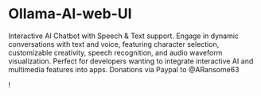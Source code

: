 # Ollama-AI-web-UI
Interactive AI Chatbot with Speech &amp; Text support. Engage in dynamic conversations with text and voice, featuring character selection, customizable creativity, speech recognition, and audio waveform visualization. Perfect for developers wanting to integrate interactive AI and multimedia features into apps. Donations via Paypal to @ARansome63
















































!
